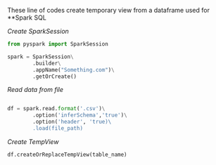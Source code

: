 These line of codes create temporary view from a dataframe used for **Spark SQL


_Create SparkSession_
```python
from pyspark import SparkSession

spark = SparkSession\
		.builder\
		.appName("Something.com")\
		.getOrCreate()
```
_Read data from file_
```python

df = spark.read.format('.csv')\
		.option('inferSchema','true')\
		.option('header', 'true)\
		.load(file_path)
```

_Create TempView_
```python
df.createOrReplaceTempView(table_name)
```

